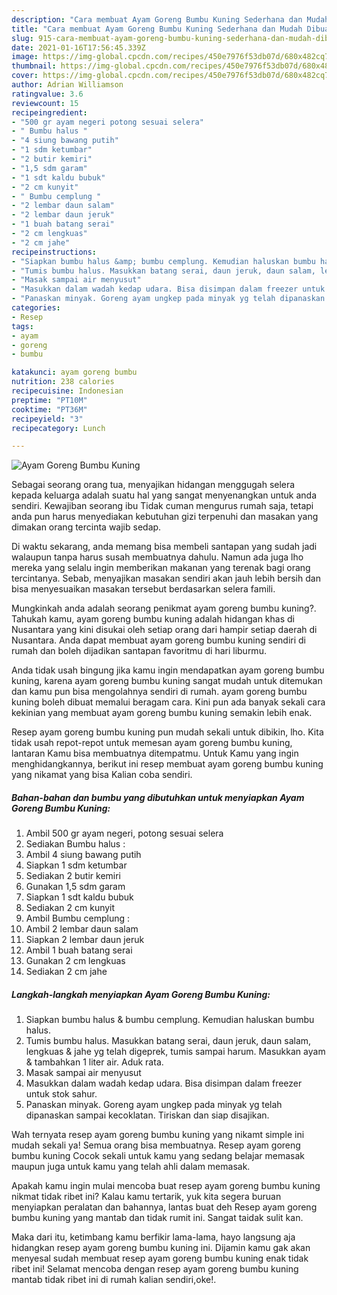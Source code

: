 ```yaml
---
description: "Cara membuat Ayam Goreng Bumbu Kuning Sederhana dan Mudah Dibuat"
title: "Cara membuat Ayam Goreng Bumbu Kuning Sederhana dan Mudah Dibuat"
slug: 915-cara-membuat-ayam-goreng-bumbu-kuning-sederhana-dan-mudah-dibuat
date: 2021-01-16T17:56:45.339Z
image: https://img-global.cpcdn.com/recipes/450e7976f53db07d/680x482cq70/ayam-goreng-bumbu-kuning-foto-resep-utama.jpg
thumbnail: https://img-global.cpcdn.com/recipes/450e7976f53db07d/680x482cq70/ayam-goreng-bumbu-kuning-foto-resep-utama.jpg
cover: https://img-global.cpcdn.com/recipes/450e7976f53db07d/680x482cq70/ayam-goreng-bumbu-kuning-foto-resep-utama.jpg
author: Adrian Williamson
ratingvalue: 3.6
reviewcount: 15
recipeingredient:
- "500 gr ayam negeri potong sesuai selera"
- " Bumbu halus "
- "4 siung bawang putih"
- "1 sdm ketumbar"
- "2 butir kemiri"
- "1,5 sdm garam"
- "1 sdt kaldu bubuk"
- "2 cm kunyit"
- " Bumbu cemplung "
- "2 lembar daun salam"
- "2 lembar daun jeruk"
- "1 buah batang serai"
- "2 cm lengkuas"
- "2 cm jahe"
recipeinstructions:
- "Siapkan bumbu halus &amp; bumbu cemplung. Kemudian haluskan bumbu halus."
- "Tumis bumbu halus. Masukkan batang serai, daun jeruk, daun salam, lengkuas &amp; jahe yg telah digeprek, tumis sampai harum. Masukkan ayam &amp; tambahkan 1 liter air. Aduk rata."
- "Masak sampai air menyusut"
- "Masukkan dalam wadah kedap udara. Bisa disimpan dalam freezer untuk stok sahur."
- "Panaskan minyak. Goreng ayam ungkep pada minyak yg telah dipanaskan sampai kecoklatan. Tiriskan dan siap disajikan."
categories:
- Resep
tags:
- ayam
- goreng
- bumbu

katakunci: ayam goreng bumbu 
nutrition: 238 calories
recipecuisine: Indonesian
preptime: "PT10M"
cooktime: "PT36M"
recipeyield: "3"
recipecategory: Lunch

---
```



![Ayam Goreng Bumbu Kuning](https://img-global.cpcdn.com/recipes/450e7976f53db07d/680x482cq70/ayam-goreng-bumbu-kuning-foto-resep-utama.jpg)

Sebagai seorang orang tua, menyajikan hidangan menggugah selera kepada keluarga adalah suatu hal yang sangat menyenangkan untuk anda sendiri. Kewajiban seorang ibu Tidak cuman mengurus rumah saja, tetapi anda pun harus menyediakan kebutuhan gizi terpenuhi dan masakan yang dimakan orang tercinta wajib sedap.

Di waktu  sekarang, anda memang bisa membeli santapan yang sudah jadi walaupun tanpa harus susah membuatnya dahulu. Namun ada juga lho mereka yang selalu ingin memberikan makanan yang terenak bagi orang tercintanya. Sebab, menyajikan masakan sendiri akan jauh lebih bersih dan bisa menyesuaikan masakan tersebut berdasarkan selera famili. 



Mungkinkah anda adalah seorang penikmat ayam goreng bumbu kuning?. Tahukah kamu, ayam goreng bumbu kuning adalah hidangan khas di Nusantara yang kini disukai oleh setiap orang dari hampir setiap daerah di Nusantara. Anda dapat membuat ayam goreng bumbu kuning sendiri di rumah dan boleh dijadikan santapan favoritmu di hari liburmu.

Anda tidak usah bingung jika kamu ingin mendapatkan ayam goreng bumbu kuning, karena ayam goreng bumbu kuning sangat mudah untuk ditemukan dan kamu pun bisa mengolahnya sendiri di rumah. ayam goreng bumbu kuning boleh dibuat memalui beragam cara. Kini pun ada banyak sekali cara kekinian yang membuat ayam goreng bumbu kuning semakin lebih enak.

Resep ayam goreng bumbu kuning pun mudah sekali untuk dibikin, lho. Kita tidak usah repot-repot untuk memesan ayam goreng bumbu kuning, lantaran Kamu bisa membuatnya ditempatmu. Untuk Kamu yang ingin menghidangkannya, berikut ini resep membuat ayam goreng bumbu kuning yang nikamat yang bisa Kalian coba sendiri.

<!--inarticleads1-->

##### Bahan-bahan dan bumbu yang dibutuhkan untuk menyiapkan Ayam Goreng Bumbu Kuning:

1. Ambil 500 gr ayam negeri, potong sesuai selera
1. Sediakan  Bumbu halus :
1. Ambil 4 siung bawang putih
1. Siapkan 1 sdm ketumbar
1. Sediakan 2 butir kemiri
1. Gunakan 1,5 sdm garam
1. Siapkan 1 sdt kaldu bubuk
1. Sediakan 2 cm kunyit
1. Ambil  Bumbu cemplung :
1. Ambil 2 lembar daun salam
1. Siapkan 2 lembar daun jeruk
1. Ambil 1 buah batang serai
1. Gunakan 2 cm lengkuas
1. Sediakan 2 cm jahe




<!--inarticleads2-->

##### Langkah-langkah menyiapkan Ayam Goreng Bumbu Kuning:

1. Siapkan bumbu halus &amp; bumbu cemplung. Kemudian haluskan bumbu halus.
1. Tumis bumbu halus. Masukkan batang serai, daun jeruk, daun salam, lengkuas &amp; jahe yg telah digeprek, tumis sampai harum. Masukkan ayam &amp; tambahkan 1 liter air. Aduk rata.
1. Masak sampai air menyusut
1. Masukkan dalam wadah kedap udara. Bisa disimpan dalam freezer untuk stok sahur.
1. Panaskan minyak. Goreng ayam ungkep pada minyak yg telah dipanaskan sampai kecoklatan. Tiriskan dan siap disajikan.




Wah ternyata resep ayam goreng bumbu kuning yang nikamt simple ini mudah sekali ya! Semua orang bisa membuatnya. Resep ayam goreng bumbu kuning Cocok sekali untuk kamu yang sedang belajar memasak maupun juga untuk kamu yang telah ahli dalam memasak.

Apakah kamu ingin mulai mencoba buat resep ayam goreng bumbu kuning nikmat tidak ribet ini? Kalau kamu tertarik, yuk kita segera buruan menyiapkan peralatan dan bahannya, lantas buat deh Resep ayam goreng bumbu kuning yang mantab dan tidak rumit ini. Sangat taidak sulit kan. 

Maka dari itu, ketimbang kamu berfikir lama-lama, hayo langsung aja hidangkan resep ayam goreng bumbu kuning ini. Dijamin kamu gak akan menyesal sudah membuat resep ayam goreng bumbu kuning enak tidak ribet ini! Selamat mencoba dengan resep ayam goreng bumbu kuning mantab tidak ribet ini di rumah kalian sendiri,oke!.

